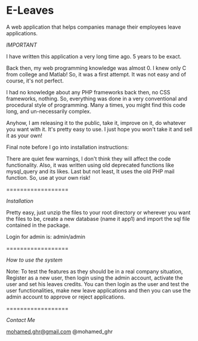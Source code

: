E-Leaves
========

A web application that helps companies manage their employees leave applications.

*IMPORTANT*

I have written this application a very long time ago. 5 years to be exact.

Back then, my web programming knowledge was almost 0. I knew only C from college and Matlab! So, it was a first attempt. It was not easy and of course, it's not perfect.

I had no knowledge about any PHP frameworks back then, no CSS frameworks, nothing. So, everything was done in a very conventional and procedural style of programming. Many a times, you might find this code long, and un-necessarily complex.

Anyhow, I am releasing it to the public, take it, improve on it, do whatever you want with it. It's pretty easy to use. I just hope you won't take it and sell it as your own!

Final note before I go into installation instructions:

There are quiet few warnings, I don't think they will affect the code functionality. Also, it was written using old deprecated functions like mysql_query and its likes. Last but not least, It uses the old PHP mail function. So, use at your own risk!

==================

*Installation*

Pretty easy, just unzip the files to your root directory or wherever you want the files to be, create a new database (name it app1) and import the sql file contained in the package.

Login for admin is: admin/admin

==================

*How to use the system*

Note: To test the features as they should be in a real company situation, Register as a new user, then login using the admin account, activate the user and set his leaves credits. You can then login as the user and test the user functionalities, make new leave applications and then you can use the admin account to approve or reject applications.

==================

*Contact Me*

mohamed.ghr@gmail.com
@mohamed_ghr
